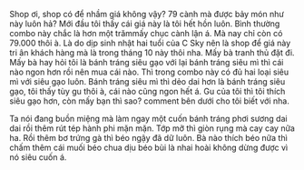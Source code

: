 Shop ơi, shop có để nhầm giá không vậy? 79 cành mà được bảy món như này luôn hả? Mới đầu tôi thấy cái giá này là tôi hết hồn luôn. Bình thường combo này chắc là hơn một trămmấy chục cành lận á. Mà nay chỉ còn có 79.000 thôi à. Là do dịp sinh nhật hai tuổi của C Sky nên là shop để giá này tri ân khách hàng mà là trong tháng 10 này thôi nha. Mấy bà tranh thủ đặt đi. Mấy bà hay hỏi tôi là bánh tráng siêu gạo với lại bánh tráng siêu mì thì cái nào ngon hơn rồi nên mua cái nào. Thì trong combo này có đủ hai loại siêu mì với siêu gạo luôn. Bánh tráng siêu mì thì dẻo dai hơn là bánh tráng siêu gạo, tôi thấy tùy gu thôi à, cái nào cũng ngon hết á. Gu của tôi thì tôi thích siêu gạo hơn, còn mấy bạn thì sao? comment bên dưới cho tôi biết với nha.

Ta nói đang buồn miệng mà làm ngay một cuốn bánh tráng phơi sương dai dai rồi thêm rút tép hành phi mặn mặn. Tớp mỡ thì giòn rụng mà cay cay nữa ha. Rồi thêm bơ trứng gà thì béo ngậy đã dữ luôn. Bà nào thích béo nữa thì chấm thêm cái muối béo chua dịu béo bùi là nhai hoài không dừng được vì nó siêu cuốn á.